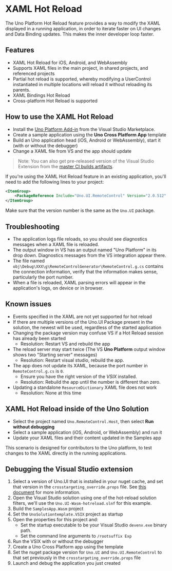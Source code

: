 # XAML Hot Reload

The Uno Platform Hot Reload feature provides a way to modify the XAML displayed in a running application, in order to iterate faster on UI changes and Data Binding updates. This makes the inner developer loop faster.

## Features
- XAML Hot Reload for iOS, Android, and WebAssembly
- Supports XAML files in the main project, in shared projects, and referenced projects
- Partial hot reload is supported, whereby modifying a UserControl instantiated in multiple locations will reload it without reloading its parents.
- XAML Bindings Hot Reload
- Cross-platform Hot Reload is supported

## How to use the XAML Hot Reload
- Install the [Uno Platform Add-in](https://marketplace.visualstudio.com/items?itemName=nventivecorp.uno-platform-addin) from the Visual Studio Marketplace.
- Create a sample application using the **Uno Cross Platform App** template
- Build an Uno application head (iOS, Android or WebAssembly), start it (with or without the debugger)
- Change a XAML file from VS and the app should update

> Note: You can also get pre-released version of the Visual Studio Extension from the [master CI builds artifacts](https://dev.azure.com/uno-platform/Uno%20Platform/_build?definitionId=5&_a=summary). 

If you're using the XAML Hot Reload feature in an existing application, you'll need to add the following lines to your project:
```xml
<ItemGroup>
    <PackageReference Include="Uno.UI.RemoteControl" Version="2.0.512" Condition="'$(Configuration)'=='Debug'" />
</ItemGroup>
```
Make sure that the version number is the same as the `Uno.UI` package.

## Troubleshooting
- The application logs file reloads, so you should see diagnostics messages when a XAML file is reloaded.
- The output window in VS has an output named "Uno Platform" in its drop down. Diagnostics messages from the VS integration appear there.
- The file named `obj\Debug\XXX\g\RemoteControlGenerator\RemoteControl.g.cs` contains the connection information, verify that the information makes sense, particularly the port number.
- When a file is reloaded, XAML parsing errors will appear in the application's logs, on device or in browser.

## Known issues

- Events specified in the XAML are not yet supported for hot reload
- If there are multiple versions of the Uno.UI Package present in the solution, the newest will be used, regardless of the started application
- Changing the package version may confuse VS if a Hot Reload session has already been started
    - Resolution: Restart VS and rebuild the app
- The reload server may start twice (The VS **Uno Platform** output window shows two "Starting server" messages)
    - Resolution: Restart visual studio, rebuild the app.
- The app does not update its XAML, because the port number in `RemoteControl.g.cs` is `0`.
    - Ensure you have the right version of the _VSIX_ installed.
    - Resolution: Rebuild the app until the number is different than zero.
- Updating a standalone `ResourceDictionary` XAML file does not work
    - Resolution: None at this time

## XAML Hot Reload inside of the Uno Solution

- Select the project named `Uno.RemoteControl.Host`, then select **Run without debugging**
- Select a sample application (iOS, Android, or WebAssembly) and run it
- Update your XAML files and their content updated in the Samples app

This scenario is designed for contributors to the Uno platform, to test changes to the XAML directly in the running applications.

## Debugging the Visual Studio extension

1. Select a version of Uno.UI that is installed in your nuget cache, and set that version in the `crosstargeting_override.props` file. See [this document](../uno-development/debugging-uno-ui.md) for more information.
1. Open the Visual Studio solution using one of the hot-reload solution filters, we'll use the `Uno.UI-Wasm-hotreload.slnf` for this example.
1. Build the `SamplesApp.Wasm` project
1. Set the `UnoSolutiontemplate.VSIX` project as startup
1. Open the properties for this project and:
    - Set the startup executable to be your Visual Studio `devenv.exe` binary path.
    - Set the command line arguments to `/rootsuffix Exp`
1. Run the VSIX with or without the debugger
1. Create a Uno Cross Platform app using the template
1. Set the nuget package version for `Uno.UI` and `Uno.UI.RemoteControl` to that set previously in the `crosstargeting_override.props` file
1. Launch and debug the application you just created
